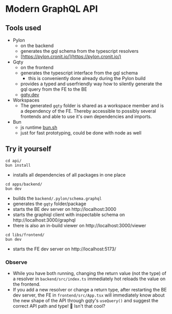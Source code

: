 # Modern GraphQL API

## Tools used

- Pylon
  - on the backend
  - generates the gql schema from the typescript resolvers
  - [https://pylon.cronit.io/](https://pylon.cronit.io/)
- Gqty
  - on the frontend
  - generates the typescript interface from the gql schema
    - this is conveniently done already during the Pylon build
  - provides a typed and userfriendly way how to silently generate the gql query
    from the FE to the BE
  - [gqty.dev](https://gqty.dev/)
- Workspaces
  - The generated `gqty` folder is shared as a workspace member and is a
    dependency of the FE. Thereby accessible to possibly several frontends and
    able to use it's own dependencies and imports.
- Bun
  - js runtime [bun.sh](https://bun.sh/)
  - just for fast prototyping, could be done with node as well

## Try it yourself

```
cd api/
bun install
```

- installs all dependencies of all packages in one place

```
cd apps/backend/
bun dev
```

- builds the `backend/.pylon/schema.graphql`
- generates the `gqty` folder/package
- starts the BE dev server on http://localhost:3000
- starts the graphiql client with inspectable schema on
  http://localhost:3000/graphql
- there is also an in-build viewer on http://localhost:3000/viewer

```
cd libs/frontend/
bun dev
```

- starts the FE dev server on http://localhost:5173/

### Observe

- While you have both running, changing the return value (not the type) of a
  resolver in `backend/src/index.ts` immediately hot reloads the value on the
  frontend.
- If you add a new resolver or change a return type, after restarting the BE dev
  server, the FE in `frontend/src/App.tsx` will immediately know about the new
  shape of the API through gqty's `useQuery()` and suggest the correct API path
  and type! 🤩 Isn't that cool?
